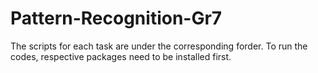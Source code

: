 # Pattern-Recognition-Gr7
The scripts for each task are under the corresponding forder. 
To run the codes, respective packages need to be installed first. 
